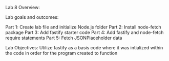 Lab 8 Overview:

Lab goals and outcomes:

Part 1: Create lab file and initialize Node.js folder Part 2: Install node-fetch package Part 3: Add fastify starter code Part 4: Add fastify and node-fetch require statements Part 5: Fetch JSONPlaceholder data

Lab Objectives: Utilize fastify as a basis code where it was intialized within the code in order for the program created to function
